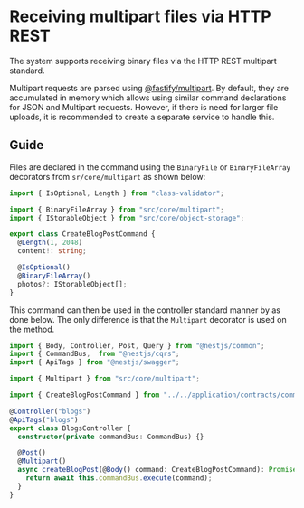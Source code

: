 # Receiving multipart files via HTTP REST

The system supports receiving binary files via the HTTP REST multipart standard.

Multipart requests are parsed using
[@fastify/multipart](https://github.com/fastify/fastify-multipart). By default,
they are accumulated in memory which allows using similar command declarations
for JSON and Multipart requests. However, if there is need for larger file
uploads, it is recommended to create a separate service to handle this.

## Guide

Files are declared in the command using the `BinaryFile` or `BinaryFileArray`
decorators from `sr/core/multipart` as shown below:

```ts
import { IsOptional, Length } from "class-validator";

import { BinaryFileArray } from "src/core/multipart";
import { IStorableObject } from "src/core/object-storage";

export class CreateBlogPostCommand {
  @Length(1, 2048)
  content!: string;

  @IsOptional()
  @BinaryFileArray()
  photos?: IStorableObject[];
}
```

This command can then be used in the controller standard manner by as done
below. The only difference is that the `Multipart` decorator is used on the
method.

```ts
import { Body, Controller, Post, Query } from "@nestjs/common";
import { CommandBus,  from "@nestjs/cqrs";
import { ApiTags } from "@nestjs/swagger";

import { Multipart } from "src/core/multipart";

import { CreateBlogPostCommand } from "../../application/contracts/commands/create-blog-post.command";

@Controller("blogs")
@ApiTags("blogs")
export class BlogsController {
  constructor(private commandBus: CommandBus) {}

  @Post()
  @Multipart()
  async createBlogPost(@Body() command: CreateBlogPostCommand): Promise<null> {
    return await this.commandBus.execute(command);
  }
}
```
